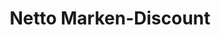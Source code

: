 ---
title: "Netto Marken-Discount"
url: /muenchen/netto-marken-discount-aschauer-strasse/
shop: Supermarkt
---